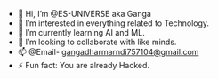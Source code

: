 - 👋 Hi, I’m @ES-UNIVERSE aka Ganga
- 👀 I’m interested in everything related to Technology.
- 🌱 I’m currently learning AI and ML.
- 💞️ I’m looking to collaborate with like minds.
- 📫 @Email- gangadharmarndi757104@gmail.com
- ⚡ Fun fact: You are already Hacked.

<!---
ES-UNIVERSE/ES-UNIVERSE is a ✨ special ✨ repository because its `README.md` (this file) appears on your GitHub profile.
You can click the Preview link to take a look at your changes.
--->

